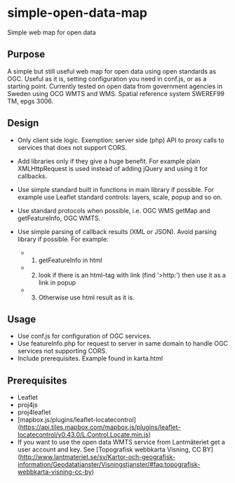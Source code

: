 # simple-open-data-map
Simple web map for open data
## Purpose
A simple but still useful web map for open data using open standards as OGC. Useful as it is, setting configuration you need in conf.js, or as a starting point. 
Currently tested on open data from government agencies in Sweden using OCG WMTS and WMS. Spatial reference system SWEREF99 TM, epgs 3006.
## Design
- Only client side logic. Exemption: server side (php) API to proxy calls to services that does not support CORS.
- Add libraries only if they give a huge benefit. For example plain XMLHttpRequest is used instead of adding jQuery and using it for callbacks.
- Use simple standard built in functions in main library if possible. For example use Leaflet standard controls: layers, scale, popup and so on.
- Use standard protocols when possible, i.e. OGC WMS getMap and getFeatureInfo, OGC WMTS.
- Use simple parsing of callback results (XML or JSON). Avoid parsing library if possible. For example: 

  - 1)  getFeatureInfo in html 
  - 2) look if there is an html-tag with link (find '>http:') then use it as a link in popup
  - 3) Otherwise use html result as it is.

## Usage
- Use conf.js for configuration of OGC services.
- Use featureInfo.php for request to server in same domain to handle OGC services not supporting CORS.
- Include prerequisites. Example found in karta.html

## Prerequisites
- Leaflet
- proj4js
- proj4leaflet
- [mapbox.js/plugins/leaflet-locatecontrol] (https://api.tiles.mapbox.com/mapbox.js/plugins/leaflet-locatecontrol/v0.43.0/L.Control.Locate.min.js)
- If you want to use the open data WMTS service from Lantmäteriet get a user account and key. See [Topografisk webbkarta Visning, CC BY] (http://www.lantmateriet.se/sv/Kartor-och-geografisk-information/Geodatatjanster/Visningstjanster/#faq:topografisk-webbkarta-visning-cc-by) 
